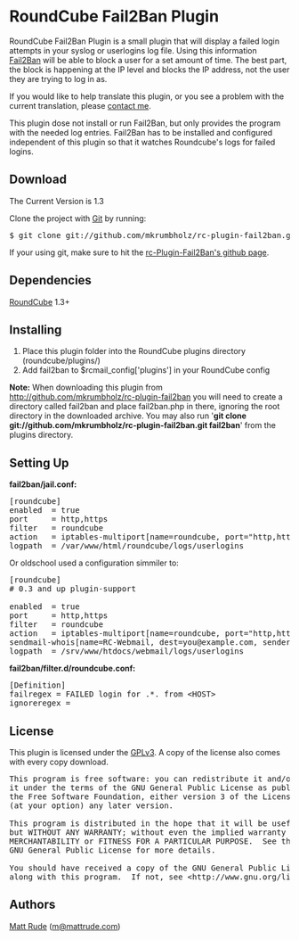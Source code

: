 # RoundCube Fail2Ban Plugin

RoundCube Fail2Ban Plugin is a small plugin that will display a failed login attempts in your syslog or userlogins log file. Using this information [Fail2Ban](http://www.fail2ban.org) will be able to block a user for a set amount of time. The best part, the block is happening at the IP level and blocks the IP address, not the user they are trying to log in as.

If you would like to help translate this plugin, or you see a problem with the current translation, please [contact me][1].

This plugin dose not install or run Fail2Ban, but only provides the program with the needed log entries. Fail2Ban has to be installed and configured independent of this plugin so that it watches Roundcube's logs for failed logins.

  
## Download

The Current Version is 1.3

Clone the project with [Git][8] by running:

<pre>$ git clone git://github.com/mkrumbholz/rc-plugin-fail2ban.git fail2ban</pre> 

If your using git, make sure to hit the [rc-Plugin-Fail2Ban's github page][9]. 

  
## Dependencies

[RoundCube][10] 1.3+


## Installing

1.  Place this plugin folder into the RoundCube plugins directory (roundcube/plugins/)
2.  Add fail2ban to $rcmail_config['plugins'] in your RoundCube config

**Note:** When downloading this plugin from <http://github.com/mkrumbholz/rc-plugin-fail2ban> you will need to create a directory called fail2ban and place fail2ban.php in there, ignoring the root directory in the downloaded archive. You may also run '**git clone git://github.com/mkrumbholz/rc-plugin-fail2ban.git fail2ban**' from the plugins directory.

  
## Setting Up

**fail2ban/jail.conf:**

<pre>[roundcube]
enabled  = true
port     = http,https
filter   = roundcube
action   = iptables-multiport[name=roundcube, port="http,https"]
logpath  = /var/www/html/roundcube/logs/userlogins</pre>

Or oldschool used a configuration simmiler to:

<pre>[roundcube]
# 0.3 and up plugin-support
 
enabled  = true
port     = http,https
filter   = roundcube
action   = iptables-multiport[name=roundcube, port="http,https"]
sendmail-whois[name=RC-Webmail, dest=you@example.com, sender=fail2ban]
logpath  = /srv/www/htdocs/webmail/logs/userlogins</pre>

**fail2ban/filter.d/roundcube.conf:**

<pre>[Definition]
failregex = FAILED login for .*. from &lt;HOST&gt;
ignoreregex =</pre>

  
## License

This plugin is licensed under the [GPLv3][11]. A copy of the license also comes with every copy download.

<pre>This program is free software: you can redistribute it and/or modify
it under the terms of the GNU General Public License as published by
the Free Software Foundation, either version 3 of the License, or
(at your option) any later version.

This program is distributed in the hope that it will be useful,
but WITHOUT ANY WARRANTY; without even the implied warranty of
MERCHANTABILITY or FITNESS FOR A PARTICULAR PURPOSE.  See the
GNU General Public License for more details.

You should have received a copy of the GNU General Public License
along with this program.  If not, see &lt;http://www.gnu.org/licenses/>.</pre>

  
<a id=Authors name=Authors></a> 
## Authors

[Matt Rude][12] (m@mattrude.com)

 [1]: http://mattrude.com/contact-me/
 [2]: http://github.com/downloads/mattrude/rc-plugin-fail2ban/roundcube-fail2ban-plugin.1.1.tgz
 [3]: http://github.com/downloads/mattrude/rc-plugin-fail2ban/roundcube-fail2ban-plugin.1.1.zip
 [4]: http://github.com/mattrude/rc-plugin-fail2ban/tree/1.1
 [5]: http://github.com/downloads/mattrude/rc-plugin-fail2ban/roundcube-fail2ban-plugin.1.0.tgz
 [6]: http://github.com/downloads/mattrude/rc-plugin-fail2ban/roundcube-fail2ban-plugin.1.0.zip
 [7]: http://github.com/mattrude/rc-plugin-fail2ban/tree/1.0
 [8]: http://git-scm.com
 [9]: http://github.com/mattrude/rc-plugin-fail2ban
 [10]: http://roundcube.net/
 [11]: http://www.gnu.org/licenses/gpl-3.0.txt
 [12]: http://mattrude.com/
